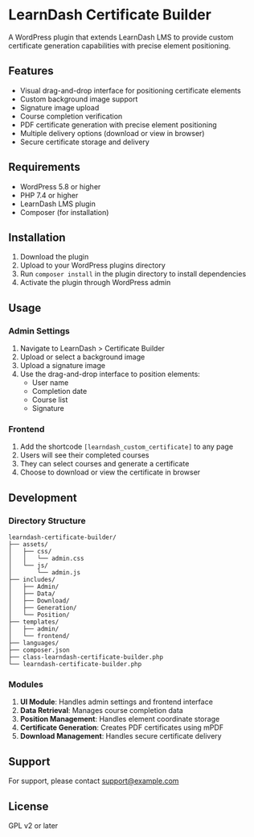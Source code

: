 # LearnDash Certificate Builder

A WordPress plugin that extends LearnDash LMS to provide custom certificate generation capabilities with precise element positioning.

## Features

- Visual drag-and-drop interface for positioning certificate elements
- Custom background image support
- Signature image upload
- Course completion verification
- PDF certificate generation with precise element positioning
- Multiple delivery options (download or view in browser)
- Secure certificate storage and delivery

## Requirements

- WordPress 5.8 or higher
- PHP 7.4 or higher
- LearnDash LMS plugin
- Composer (for installation)

## Installation

1. Download the plugin
2. Upload to your WordPress plugins directory
3. Run `composer install` in the plugin directory to install dependencies
4. Activate the plugin through WordPress admin

## Usage

### Admin Settings

1. Navigate to LearnDash > Certificate Builder
2. Upload or select a background image
3. Upload a signature image
4. Use the drag-and-drop interface to position elements:
   - User name
   - Completion date
   - Course list
   - Signature

### Frontend

1. Add the shortcode `[learndash_custom_certificate]` to any page
2. Users will see their completed courses
3. They can select courses and generate a certificate
4. Choose to download or view the certificate in browser

## Development

### Directory Structure

```
learndash-certificate-builder/
├── assets/
│   ├── css/
│   │   └── admin.css
│   └── js/
│       └── admin.js
├── includes/
│   ├── Admin/
│   ├── Data/
│   ├── Download/
│   ├── Generation/
│   └── Position/
├── templates/
│   ├── admin/
│   └── frontend/
├── languages/
├── composer.json
├── class-learndash-certificate-builder.php
└── learndash-certificate-builder.php
```

### Modules

1. **UI Module**: Handles admin settings and frontend interface
2. **Data Retrieval**: Manages course completion data
3. **Position Management**: Handles element coordinate storage
4. **Certificate Generation**: Creates PDF certificates using mPDF
5. **Download Management**: Handles secure certificate delivery

## Support

For support, please contact [support@example.com](mailto:support@example.com)

## License

GPL v2 or later 